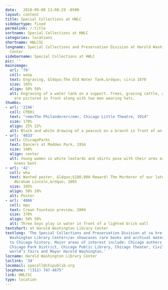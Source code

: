 ```yaml
---
date:   2018-09-08 13:08:29 -0500
layout: content
title: Special Collections at HWLC
sidebartype: fixed
permalink: /:title
sortname: Special Collections at HWLC
categories: locations
shortname: HWLCSC
longname: Special Collections and Preservation Division at Harold Washington Library
  Center
sidebarname: Special Collections at HWLC
pic: ''
mainimage:
  url: '79'
  coll: woop
  text: Engraving, &ldquo;The Old Water Tank,&rdquo; circa 1870
  size: 105%
  align: 50% 50%
  alt: Engraving of a water tank on a support. Trees, grazing cattle, and a fence
    are pictured in front along with two men wearing hats.
thumbs:
- url: '2196'
  coll: CPB01
  text: "<em>The Philanderer</em>, Chicago Little Theatre, 1914"
  size: 170%
  align: 25% 22%
  alt: Black and white drawing of a peacock on a branch in front of an orange circle
- url: '4833'
  coll: ChicagoParks
  text: Dancers at Madden Park, 1954
  size: 140%
  align: center
  alt: Young women in white leotards and skirts pose with their arms extended and
    knees bent
- url: '42'
  coll: wha
  text: Wanted poster, &ldquo;$100,000 Reward! The Murderer of our late beloved President,
    Abraham Lincoln,&rdquo; 1865
  size: 105%
  align: 50% 20%
  alt: Poster
- url: '4066'
  coll: mpu
  text: Crown Fountain preview, 2004
  size: 370%
  align: 50% 50%
  alt: Three boys play in water in front of a lighted brick wall
textshort: at Harold Washington Library Center
textlong: 'The Special Collections and Preservation Division at <a href="https://www.chipublib.org/locations/34">Harold
  Washington Library Center</a> showcases rare books and archival material relating
  to Chicago history. Major areas of interest include: Chicago authors and publishing,
  Chicago Park District, Chicago Public Library, Chicago theater, Civil War, Chicago’s
  world’s fairs and Mayor Harold Washington.'
locname: Harold Washington Library Center
loclink: '34'
locemail: specoll@chipublib.org
locphone: "(312) 747-4875"
link: HWLCSC
type: location
---
```

